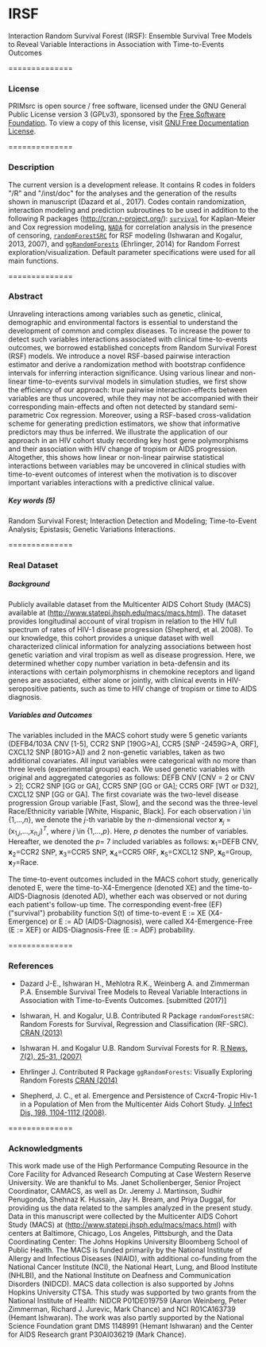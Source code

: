 # IRSF
Interaction Random Survival Forest (IRSF): Ensemble Survival Tree Models to Reveal Variable Interactions in Association with Time-to-Events Outcomes


==============
### License

PRIMsrc is open source / free software, licensed under the GNU General Public License version 3 (GPLv3), 
sponsored by the [Free Software Foundation](http://www.fsf.org/). To view a copy of this license, visit 
[GNU Free Documentation License](http://www.gnu.org/licenses/gpl-3.0.html).


==============
### Description
The current version is a development release. It contains R codes in folders "/R" and "/inst/doc" for the analyses and the generation of the results shown in manuscript (Dazard et al., 2017). 
Codes contain randomization, interaction modeling and prediction subroutines to be used in addition to the following R packages (http://cran.r-project.org/): [`survival`](https://CRAN.R-project.org/package=survival) for Kaplan-Meier and Cox regression modeling, [`NADA`](https://CRAN.R-project.org/package=NADA) for correlation analysis in the presence of censoring, [`randomForestSRC`](https://CRAN.R-project.org/package=randomForestSRC) for RSF modeling (Ishwaran and Kogalur, 2013, 2007), and [`ggRandomForests`](https://CRAN.R-project.org/package=ggRandomForests) (Ehrlinger, 2014) for Random Forrest exploration/visualization. Default parameter specifications were used for all main functions.

==============
### Abstract
Unraveling interactions among variables such as genetic, clinical, demographic and environmental factors is essential to understand the development of common and complex diseases. To increase the power to detect such variables interactions associated with clinical time-to-events outcomes, we borrowed established concepts from Random Survival Forest (RSF) models. We introduce a novel RSF-based pairwise interaction estimator and derive a randomization method with bootstrap confidence intervals for inferring interaction significance. Using various linear and non-linear time-to-events survival models in simulation studies, we first show the efficiency of our approach: true pairwise interaction-effects between variables are thus uncovered, while they may not be accompanied with their corresponding main-effects and often not detected by standard semi-parametric Cox regression. Moreover, using a RSF-based cross-validation scheme for generating prediction estimators, we show that informative predictors may thus be inferred. We illustrate the application of our approach in an HIV cohort study recording key host gene polymorphisms and their association with HIV change of tropism or AIDS progression. Altogether, this shows how linear or non-linear pairwise statistical interactions between variables may be uncovered in clinical studies with time-to-event outcomes of interest when the motivation is to discover important variables interactions with a predictive clinical value.

##### Key words (5)
Random Survival Forest; Interaction Detection and Modeling; Time-to-Event Analysis; Epistasis; Genetic Variations Interactions.


==============
### Real Dataset
##### Background
Publicly available dataset from the Multicenter AIDS Cohort Study (MACS) available at (http://www.statepi.jhsph.edu/macs/macs.html). The dataset provides longitudinal account of viral tropism in relation to the HIV full spectrum of rates of HIV-1 disease progression (Shepherd, et al. 2008). To our knowledge, this cohort provides a unique dataset with well characterized clinical information for analyzing associations between host genetic variation and viral tropism as well as disease progression. Here, we determined whether copy number variation in beta-defensin and its interactions with certain polymorphisms in chemokine receptors and ligand genes are associated, either alone or jointly, with clinical events in HIV-seropositive patients, such as time to HIV change of tropism or time to AIDS diagnosis.

##### Variables and Outcomes 
The variables included in the MACS cohort study were 5 genetic variants (DEFB4/103A CNV [1-5], CCR2 SNP [190G>A], CCR5 [SNP -2459G>A, ORF], CXCL12 SNP [801G>A]) and 2 non-genetic variables, taken as two additional covariates. All input variables were categorical with no more than three levels (experimental groups) each. We used genetic variables with original and aggregated categories as follows: DEFB CNV [CNV = 2 or CNV > 2]; CCR2 SNP [GG or GA], CCR5 SNP [GG or GA]; CCR5 ORF [WT or D32], CXCL12 SNP [GG or GA]. The first covariate was the two-level disease progression Group variable [Fast, Slow], and the second was the three-level Race/Ethnicity variable [White, Hispanic, Black]. For each observation _i_ \in {1,...,_n_}, we denote the _j_-th variable by the _n_-dimensional vector **x**<sub>_j_</sub> = (x<sub>1,_j_</sub>,...,x<sub>_n_,_j_</sub>)<sup>_T_</sup>, where _j_ \in {1,...,_p_}. Here, _p_ denotes the number of variables. Hereafter, we denoted the _p_= 7 included variables as follows: **x**<sub>1</sub>=DEFB CNV, **x**<sub>2</sub>=CCR2 SNP, **x**<sub>3</sub>=CCR5 SNP, **x**<sub>4</sub>=CCR5 ORF, **x**<sub>5</sub>=CXCL12 SNP, **x**<sub>6</sub>=Group, **x**<sub>7</sub>=Race.

The time-to-event outcomes included in the MACS cohort study, generically denoted E, were the time-to-X4-Emergence (denoted XE) and the time-to-AIDS-Diagnosis (denoted AD), whether each was observed or not during each patient's follow-up time. The corresponding event-free (EF) ("survival") probability function S(t) of time-to-event E := XE (X4-Emergence) or E := AD (AIDS-Diagnosis), were called X4-Emergence-Free (E := XEF) or AIDS-Diagnosis-Free (E := ADF) probability.

==============
### References
- Dazard J-E., Ishwaran H., Mehlotra R.K., Weinberg A. and Zimmerman P.A. Ensemble Survival Tree Models to Reveal Variable Interactions in Association with Time-to-Events Outcomes. 
[submitted (2017)]

- Ishwaran, H. and Kogalur, U.B. Contributed R Package `randomForestSRC`: Random Forests for Survival, Regression and Classification (RF-SRC).
[CRAN (2013)](https://CRAN.R-project.org/package=randomForestSRC)

- Ishwaran H. and Kogalur U.B. Random Survival Forests for R. 
[R News, 7(2), 25-31, (2007)](https://pdfs.semanticscholar.org/951a/84f0176076fb6786fdf43320e8b27094dcfa.pdf)

- Ehrlinger J. Contributed R Package `ggRandomForests`: Visually Exploring Random Forests
[CRAN (2014)](https://CRAN.R-project.org/package=ggRandomForests)

- Shepherd, J. C., et al. Emergence and Persistence of Cxcr4-Tropic Hiv-1 in a Population of Men from the Multicenter Aids Cohort Study. [J Infect Dis, 198, 1104-1112 (2008)](https://www.ncbi.nlm.nih.gov/pubmed/18783316).


==============
### Acknowledgments
This work made use of the High Performance Computing Resource in the Core Facility for Advanced Research Computing at Case Western Reserve University. We are thankful to Ms. Janet Schollenberger, Senior Project Coordinator, CAMACS, as well as Dr. Jeremy J. Martinson, Sudhir Penugonda, Shehnaz K. Hussain, Jay H. Bream, and Priya Duggal, for providing us the data related to the samples analyzed in the present study. Data in this manuscript were collected by the Multicenter AIDS Cohort Study (MACS) at (http://www.statepi.jhsph.edu/macs/macs.html) with centers at Baltimore, Chicago, Los Angeles, Pittsburgh, and the Data Coordinating Center: The Johns Hopkins University Bloomberg School of Public Health. The MACS is funded primarily by the National Institute of Allergy and Infectious Diseases (NIAID), with additional co-funding from the National Cancer Institute (NCI), the National Heart, Lung, and Blood Institute (NHLBI), and the National Institute on Deafness and Communication Disorders (NIDCD). MACS data collection is also supported by Johns Hopkins University CTSA. This study was supported by two grants from the National Institute of Health: NIDCR P01DE019759 (Aaron Weinberg, Peter Zimmerman, Richard J. Jurevic, Mark Chance) and NCI R01CA163739 (Hemant Ishwaran). The work was also partly supported by the National Science Foundation grant DMS 1148991 (Hemant Ishwaran) and the Center for AIDS Research grant P30AI036219 (Mark Chance).
